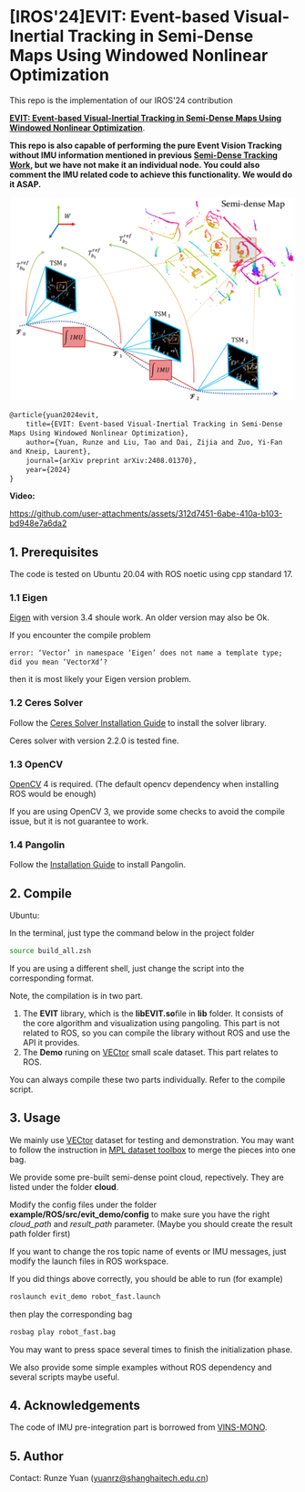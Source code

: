 # [IROS'24]EVIT: Event-based Visual-Inertial Tracking in Semi-Dense Maps Using Windowed Nonlinear Optimization


This repo is the implementation of our IROS'24 contribution 

[**EVIT: Event-based Visual-Inertial Tracking in Semi-Dense Maps Using Windowed Nonlinear Optimization**](https://arxiv.org/abs/2408.01370).

**This repo is also capable of performing the pure Event Vision Tracking without IMU information mentioned in previous [Semi-Dense Tracking Work](https://ieeexplore.ieee.org/abstract/document/10401990), but we have not make it an individual node. You could also comment the IMU related code to achieve this functionality. We would do it ASAP.**

<p align="center"> 
<img src="Image.png" alt="image" width="500"/>
</p>

    @article{yuan2024evit,
        title={EVIT: Event-based Visual-Inertial Tracking in Semi-Dense Maps Using Windowed Nonlinear Optimization},
        author={Yuan, Runze and Liu, Tao and Dai, Zijia and Zuo, Yi-Fan and Kneip, Laurent},
        journal={arXiv preprint arXiv:2408.01370},
        year={2024}
    }
**Video:**

https://github.com/user-attachments/assets/312d7451-6abe-410a-b103-bd948e7a6da2

## 1. Prerequisites
The code is tested on Ubuntu 20.04 with ROS noetic using cpp standard 17.

### 1.1 Eigen

[Eigen](https://eigen.tuxfamily.org/index.php?title=Main_Page) with version 3.4 shoule work. An older version may also be Ok.

If you encounter the compile problem 
```
error: ‘Vector’ in namespace ‘Eigen’ does not name a template type; did you mean ‘VectorXd’?
```
then it is most likely your Eigen version problem.

### 1.2 Ceres Solver

Follow the [Ceres Solver Installation Guide](http://ceres-solver.org/installation.html) to install the solver library. 

Ceres solver with version 2.2.0 is tested fine.

### 1.3 OpenCV

[OpenCV](https://opencv.org/) 4 is required. (The default opencv dependency when installing ROS would be enough)

If you are using OpenCV 3, we provide some checks to avoid the compile issue, but it is not guarantee to work.

### 1.4 Pangolin

Follow the [Installation Guide](https://github.com/stevenlovegrove/Pangolin) to install Pangolin.


## 2. Compile

Ubuntu:

In the terminal, just type the command below in the project folder

```sh
source build_all.zsh
```
If you are using a different shell, just change the script into the corresponding format.  

Note, the compilation is in two part.

1. The **EVIT** library, which is the **libEVIT.so**file in **lib** folder. It consists of the core algorithm and visualization using pangoling. This part is not related to ROS, so you can compile the library without ROS and use the API it provides.
2. The **Demo** runing on [VECtor](https://star-datasets.github.io/vector/) small scale dataset. This part relates to ROS.

You can always compile these two parts individually. Refer to the compile script. 



## 3. Usage
We mainly use [VECtor](https://star-datasets.github.io/vector/) dataset for testing and demonstration. You may want to follow the instruction in [MPL dataset toolbox](https://github.com/mgaoling/mpl_dataset_toolbox#bag-merger) to merge the pieces into one bag.

We provide some pre-built semi-dense point cloud, repectively. They are listed under the folder **cloud**.

Modify the config files under the folder **example/ROS/src/evit_demo/config** to make sure you have the right _cloud_path_ and _result_path_ parameter. (Maybe you should create the result path folder first)

If you want to change the ros topic name of events or IMU messages, just modify the launch files in ROS workspace.

If you did things above correctly, you should be able to run (for example)
```sh
roslaunch evit_demo robot_fast.launch
```
then play the corresponding bag
```sh
rosbag play robot_fast.bag
```

You may want to press space several times to finish the initialization phase.

We also provide some simple examples without ROS dependency and several scripts maybe useful.

## 4. Acknowledgements

The code of IMU pre-integration part is borrowed from [VINS-MONO](https://github.com/HKUST-Aerial-Robotics/VINS-Mono?tab=readme-ov-file).

## 5. Author
Contact: Runze Yuan (yuanrz@shanghaitech.edu.cn)


